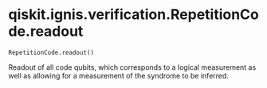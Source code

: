 # qiskit.ignis.verification.RepetitionCode.readout

`RepetitionCode.readout()`

Readout of all code qubits, which corresponds to a logical measurement as well as allowing for a measurement of the syndrome to be inferred.
